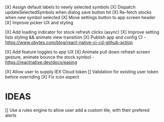 [X] Assign default labels to newly selected symbols
[X] Dispatch updateSelectedSymbols when dialog save button hit
[X] Re-fetch stocks when new symbol selected
[X] Move settings button to app screen header
[X] Improve picker UX and styling 
 
[X] Add loading indicator for stock refresh clicks (async)
[X] Improve setting lists styling && animate view transition
[X] Publish app and config CI - https://www.obytes.com/blog/react-native-ci-cd-github-action

[X] Add feature toggles to app UX
[X] Animate pull down refresh screen gesture, animate bounce the stock symbol - https://reactnative.dev/docs/easing

[X] Allow user to supply IEX Cloud token 
[] Validation for existing user token before overriding
[X] Fix icon aspect


# IDEAS

[] Use a rules engine to allow user add a custom tile, with their prefered alerts


